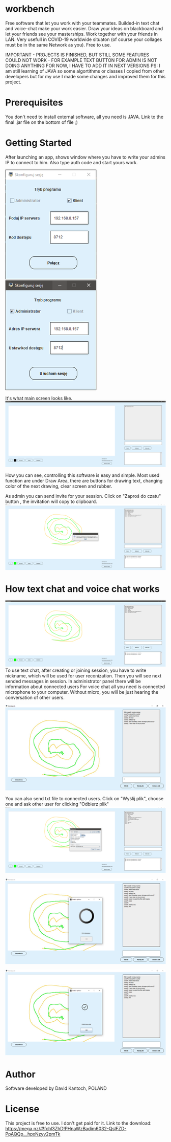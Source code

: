 # workbench
Free software that let you work with your teammates. Builded-in text chat and voice-chat make your work easier. Draw your ideas on blackboard and let your friends see your masterships. Work together with your friends in LAN. Very usefull in COVID-19 worldwide situaton (of course your collages must be in the same Network as you). Free to use.

IMPORTANT - PROJECTS IS FINISHED, BUT STILL SOME FEATURES COULD NOT WORK - FOR EXAMPLE TEXT BUTTON FOR ADMIN IS NOT DOING ANYTHING FOR NOW, I HAVE TO ADD IT IN NEXT VERSIONS
PS: I am still learning of JAVA so some algortithms or classes I copied from other developers but for my use I made some changes and improved them for this project.

# Prerequisites
You don't need to install external software, all you need is JAVA. Link to the final .jar file on the bottom of file ;)

# Getting Started
After launching an app, shows window where you have to write your admins IP to connect to him. Also type auth code and start yours work.


![Configure session](https://raw.githubusercontent.com/longdavid2k17/workbench/master/screens_Workbench/11lap.PNG)
![Configure session client](https://raw.githubusercontent.com/longdavid2k17/workbench/master/screens_Workbench/1_start.PNG)


It's what main screen looks like.
![Main screen](https://raw.githubusercontent.com/longdavid2k17/workbench/master/screens_Workbench/2_okno_glowne.PNG)

How you can see, controlling this software is easy and simple. Most used function are under Draw Area, there are buttons for drawing text, changing color of the next drawing, clear screen and rubber.

As admin you can send invite for your session. Click on "Zaproś do czatu" button , the invitation will copy to clipboard.
![Simple text example](https://raw.githubusercontent.com/longdavid2k17/workbench/master/screens_Workbench/4_sendInv.PNG)

# How text chat and voice chat works

![Chat view](https://raw.githubusercontent.com/longdavid2k17/workbench/master/screens_Workbench/3_chat.PNG)
To use text chat, after creating or joining session, you have to write nickname, which will be used for user reconization. Then you will
see next sended messages in session. In administrator panel there will be information about connected users
For voice chat all you need is connected microphone to your computer. Without micro, you will be just hearing the conversation of other users.

![Chat view for client](https://raw.githubusercontent.com/longdavid2k17/workbench/master/screens_Workbench/4lap.PNG)

You can also send txt file to connected users. Click on "Wyślij plik", choose one and ask other user for clicking  "Odbierz plik"
![Send file to user](https://raw.githubusercontent.com/longdavid2k17/workbench/master/screens_Workbench/5_sending_files.PNG)

![Awaiting file](https://raw.githubusercontent.com/longdavid2k17/workbench/master/screens_Workbench/5_waiting.PNG)

![File recived](https://raw.githubusercontent.com/longdavid2k17/workbench/master/screens_Workbench/6_file_recived.PNG)



# Author
Software developed by David Kantoch, POLAND

# License
This project is free to use. I don't get paid for it.
Link to the download: https://mega.nz/#!fchl3ZhD!PHnaWzBadim6032-QslFZD-PpAQQp__hpxNzyv2pmTk

